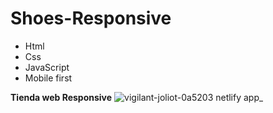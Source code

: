 # Shoes-Responsive

* Html
* Css
* JavaScript
* Mobile first

****Tienda web Responsive****
![vigilant-joliot-0a5203 netlify app_](https://user-images.githubusercontent.com/84733911/154562035-7dbbdb41-6dba-4eda-8c9b-900426e00e77.png)
